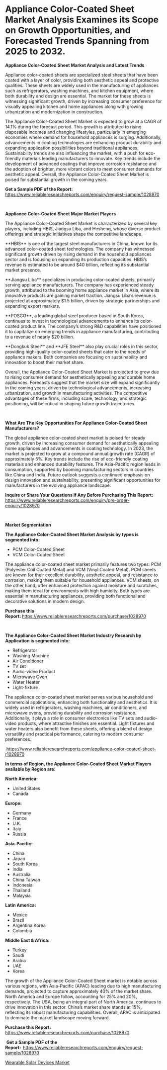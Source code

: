 <p><h1>Appliance Color-Coated Sheet Market Analysis Examines its Scope on Growth Opportunities, and Forecasted Trends Spanning from 2025 to 2032.</h1></p><p><strong>Appliance Color-Coated Sheet Market Analysis and Latest Trends</strong></p>
<p><p>Appliance color-coated sheets are specialized steel sheets that have been coated with a layer of color, providing both aesthetic appeal and protective qualities. These sheets are widely used in the manufacturing of appliances such as refrigerators, washing machines, and kitchen equipment, where both durability and design are essential. The market for these sheets is witnessing significant growth, driven by increasing consumer preference for visually appealing kitchen and home appliances along with growing urbanization and modernization in construction.</p><p>The Appliance Color-Coated Sheet Market is expected to grow at a CAGR of 14.1% during the forecast period. This growth is attributed to rising disposable incomes and changing lifestyles, particularly in emerging economies where demand for household appliances is surging. Additionally, advancements in coating technologies are enhancing product durability and expanding application possibilities beyond traditional appliances. Sustainability trends are also influencing the market, with a push for eco-friendly materials leading manufacturers to innovate. Key trends include the development of advanced coatings that improve corrosion resistance and the adoption of brighter, more vibrant colors to meet consumer demands for aesthetic appeal. Overall, the Appliance Color-Coated Sheet Market is poised for substantial growth in the coming years.</p></p>
<p><strong>Get a Sample PDF of the Report:&nbsp;</strong> <a href="https://www.reliableresearchreports.com/enquiry/request-sample/1028970?utm_campaign=2192&utm_medium=2&utm_source=Github&utm_content=ia&utm_term=21032025&utm_id=appliance-color-coated-sheet">https://www.reliableresearchreports.com/enquiry/request-sample/1028970</a></p>
<p>&nbsp;</p>
<p><strong>Appliance Color-Coated Sheet Major Market Players</strong></p>
<p><p>The Appliance Color-Coated Sheet Market is characterized by several key players, including HBIS, Jiangsu Liba, and Hesheng, whose diverse product offerings and strategic initiatives shape the competitive landscape.</p><p>**HBIS** is one of the largest steel manufacturers in China, known for its advanced color-coated sheet technologies. The company has witnessed significant growth driven by rising demand in the household appliances sector and is focusing on expanding its production capacities. HBIS’s revenue is estimated to be around $40 billion, reflecting its substantial market presence.</p><p>**Jiangsu Liba** specializes in producing color-coated sheets, primarily serving appliance manufacturers. The company has experienced steady growth, attributed to the booming home appliance market in Asia, where its innovative products are gaining market traction. Jiangsu Liba’s revenue is projected at approximately $1.5 billion, driven by strategic partnerships and expanding export markets.</p><p>**POSCO**, a leading global steel producer based in South Korea, continues to invest in technological advancements to enhance its color-coated product line. The company’s strong R&D capabilities have positioned it to capitalize on emerging trends in appliance manufacturing, contributing to a revenue of nearly $20 billion.</p><p>**Dongkuk Steel** and **JFE Steel** also play crucial roles in this sector, providing high-quality color-coated sheets that cater to the needs of appliance makers. Both companies are focusing on sustainability and innovation to boost their market share.</p><p>Overall, the Appliance Color-Coated Sheet Market is projected to grow due to rising consumer demand for aesthetically appealing and durable home appliances. Forecasts suggest that the market size will expand significantly in the coming years, driven by technological advancements, increasing urbanization, and growth in manufacturing activities. The competitive advantages of these firms, including scale, technology, and strategic positioning, will be critical in shaping future growth trajectories.</p></p>
<p>&nbsp;</p>
<p><strong>What Are The Key Opportunities For Appliance Color-Coated Sheet Manufacturers?</strong></p>
<p><p>The global appliance color-coated sheet market is poised for steady growth, driven by increasing consumer demand for aesthetically appealing home appliances and advancements in coating technology. In 2023, the market is projected to grow at a compound annual growth rate (CAGR) of approximately 5%. Key trends include the rise of eco-friendly coating materials and enhanced durability features. The Asia-Pacific region leads in consumption, supported by booming manufacturing sectors in countries like China and India. Future outlook suggests a continued emphasis on design innovation and sustainability, presenting significant opportunities for manufacturers in the evolving appliance landscape.</p></p>
<p><strong>Inquire or Share Your Questions If Any Before Purchasing This Report:</strong> <a href="https://www.reliableresearchreports.com/enquiry/pre-order-enquiry/1028970?utm_campaign=2192&utm_medium=2&utm_source=Github&utm_content=ia&utm_term=21032025&utm_id=appliance-color-coated-sheet">https://www.reliableresearchreports.com/enquiry/pre-order-enquiry/1028970</a></p>
<p>&nbsp;</p>
<p><strong>Market Segmentation</strong></p>
<p><strong>The Appliance Color-Coated Sheet Market Analysis by types is segmented into:</strong></p>
<p><ul><li>PCM Color-Coated Sheet</li><li>VCM Color-Coated Sheet</li></ul></p>
<p><p>The appliance color-coated sheet market primarily features two types: PCM (Polyester Coil Coated Metal) and VCM (Vinyl Coated Metal). PCM sheets are known for their excellent durability, aesthetic appeal, and resistance to corrosion, making them suitable for household appliances. VCM sheets, on the other hand, offer enhanced protection against moisture and scratches, making them ideal for environments with high humidity. Both types are essential in manufacturing appliances, providing both functional and decorative solutions in modern design.</p></p>
<p><strong>Purchase this Report:&nbsp;</strong><a href="https://www.reliableresearchreports.com/purchase/1028970?utm_campaign=2192&utm_medium=2&utm_source=Github&utm_content=ia&utm_term=21032025&utm_id=appliance-color-coated-sheet">https://www.reliableresearchreports.com/purchase/1028970</a></p>
<p>&nbsp;</p>
<p><strong>The Appliance Color-Coated Sheet Market Industry Research by Application is segmented into:</strong></p>
<p><ul><li>Refrigerator</li><li>Washing Machine</li><li>Air Conditioner</li><li>TV set</li><li>Audio-video Product</li><li>Microwave Oven</li><li>Water Heater</li><li>Light-fixture</li></ul></p>
<p><p>The appliance color-coated sheet market serves various household and commercial applications, enhancing both functionality and aesthetics. It is widely used in refrigerators, washing machines, air conditioners, and microwave ovens, providing durability and corrosion resistance. Additionally, it plays a role in consumer electronics like TV sets and audio-video products, where attractive finishes are essential. Light fixtures and water heaters also benefit from these sheets, offering a blend of design versatility and practical performance, catering to modern consumer preferences.</p></p>
<p><a href="https://www.reliableresearchreports.com/appliance-color-coated-sheet-r1028970?utm_campaign=2192&utm_medium=2&utm_source=Github&utm_content=ia&utm_term=21032025&utm_id=appliance-color-coated-sheet">&nbsp;https://www.reliableresearchreports.com/appliance-color-coated-sheet-r1028970</a></p>
<p><strong>In terms of Region, the Appliance Color-Coated Sheet Market Players available by Region are:</strong></p>
<p>
    <p> <strong> North America: </strong>
        <ul>
            <li>United States</li>
            <li>Canada</li>
        </ul>
        </p> 
    <p> <strong> Europe: </strong>
        <ul>
            <li>Germany</li>
            <li>France</li>
            <li>U.K.</li>
            <li>Italy</li>
            <li>Russia</li>
        </ul>
        </p> 
    <p> <strong> Asia-Pacific: </strong>
        <ul>
            <li>China</li>
            <li>Japan</li>
            <li>South Korea</li>
            <li>India</li>
            <li>Australia</li>
            <li>China Taiwan</li>
            <li>Indonesia</li>
            <li>Thailand</li>
            <li>Malaysia</li>
        </ul>
        </p> 
    <p> <strong> Latin America: </strong>
        <ul>
            <li>Mexico</li>
            <li>Brazil</li>
            <li>Argentina Korea</li>
            <li>Colombia</li>
        </ul>
        </p> 
    <p> <strong> Middle East & Africa: </strong>
        <ul>
            <li>Turkey</li>
            <li>Saudi</li>
            <li>Arabia</li>
            <li>UAE</li>
            <li>Korea</li>
        </ul>
    </p>
    </p>
<p><p>The growth of the Appliance Color-Coated Sheet market is notable across various regions, with Asia-Pacific (APAC) leading due to high manufacturing demands, projected to capture approximately 40% of the market share. North America and Europe follow, accounting for 25% and 20%, respectively. The USA, being an integral part of North America, continues to drive innovation in this sector. China’s market share stands at 15%, reflecting its robust manufacturing capabilities. Overall, APAC is anticipated to dominate the market landscape moving forward.</p></p>
<p><strong>Purchase this Report: </strong><a href="https://www.reliableresearchreports.com/purchase/1028970?utm_campaign=2192&utm_medium=2&utm_source=Github&utm_content=ia&utm_term=21032025&utm_id=appliance-color-coated-sheet">https://www.reliableresearchreports.com/purchase/1028970</a></p>
<p>&nbsp;<strong>Get a Sample PDF of the Report:&nbsp;&nbsp;</strong><a href="https://www.reliableresearchreports.com/enquiry/request-sample/1028970?utm_campaign=2192&utm_medium=2&utm_source=Github&utm_content=ia&utm_term=21032025&utm_id=appliance-color-coated-sheet">https://www.reliableresearchreports.com/enquiry/request-sample/1028970</a></p>
<p><strong></strong></p>
<p><p><a href="https://github.com/paljuhubeyde/Market-Research-Report-List-1/blob/main/wearable-solar-devices-market.md?utm_campaign=2192&utm_medium=2&utm_source=Github&utm_content=ia&utm_term=21032025&utm_id=appliance-color-coated-sheet">Wearable Solar Devices Market</a></p></p>